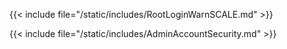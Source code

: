 &NewLine;

{{< include file="/static/includes/RootLoginWarnSCALE.md" >}}

{{< include file="/static/includes/AdminAccountSecurity.md" >}}
